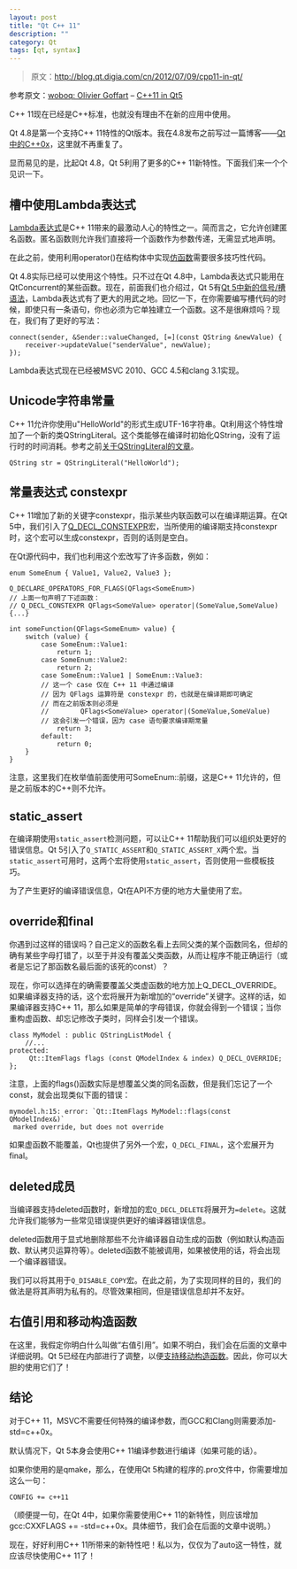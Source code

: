 ```yaml
---
layout: post
title: "Qt C++ 11"
description: ""
category: Qt
tags: [qt, syntax]
--- 
```


> 原文：http://blog.qt.digia.com/cn/2012/07/09/cpp11-in-qt/

参考原文：[woboq: Olivier Goffart](http://woboq.com/blog/) – [C++11 in Qt5](http://woboq.com/blog/cpp11-in-qt5.html)

C++ 11现在已经是C++标准，也就没有理由不在新的应用中使用。

Qt 4.8是第一个支持C++ 11特性的Qt版本。我在4.8发布之前写过一篇博客——[Qt中的C++0x](http://labs.qt.nokia.com.cn/2011/08/22/cpp0x-in-qt/)，这里就不再重复了。

显而易见的是，比起Qt 4.8，Qt 5利用了更多的C++ 11新特性。下面我们来一个个见识一下。

<!--more-->

## 槽中使用Lambda表达式

[Lambda表达式](http://en.wikipedia.org/wiki/Anonymous_function#C.2B.2B)是C++ 11带来的最激动人心的特性之一。简而言之，它允许创建匿名函数。匿名函数则允许我们直接将一个函数作为参数传递，无需显式地声明。

在此之前，使用利用operator()在结构体中实现[仿函数](http://en.wikipedia.org/wiki/Function_object#In_C_and_C.2B.2B)需要很多技巧性代码。

Qt 4.8实际已经可以使用这个特性。只不过在Qt 4.8中，Lambda表达式只能用在QtConcurrent的某些函数。现在，前面我们也介绍过，Qt 5有[Qt 5中新的信号/槽语法](http://www.devbean.info/2012/04/signals-slots-in-qt5/)，Lambda表达式有了更大的用武之地。回忆一下，在你需要编写槽代码的时候，即使只有一条语句，你也必须为它单独建立一个函数。这不是很麻烦吗？现在，我们有了更好的写法：

    connect(sender, &Sender::valueChanged, [=](const QString &newValue) {
        receiver->updateValue("senderValue", newValue);
    });
    

Lambda表达式现在已经被MSVC 2010、GCC 4.5和clang 3.1实现。

## Unicode字符串常量

C++ 11允许你使用u"HelloWorld"的形式生成UTF-16字符串。Qt利用这个特性增加了一个新的类QStringLiteral。这个类能够在编译时初始化QString，没有了运行时的时间消耗。参考之前[关于QStringLiteral的文章](http://woboq.com/blog/qstringliteral.html)。

    QString str = QStringLiteral("HelloWorld");
    

## 常量表达式 constexpr

C++ 11增加了新的关键字constexpr，指示某些内联函数可以在编译期运算。在Qt 5中，我们引入了[Q_DECL_CONSTEXPR](http://qt-project.org/doc/qt-5.0/qtglobal.html#Q_DECL_CONSTEXPR)宏，当所使用的编译期支持constexpr时，这个宏可以生成constexpr，否则的话则是空白。

在Qt源代码中，我们也利用这个宏改写了许多函数，例如：

    enum SomeEnum { Value1, Value2, Value3 };
    
    Q_DECLARE_OPERATORS_FOR_FLAGS(QFlags<SomeEnum>)
    // 上面一句声明了下述函数：
    // Q_DECL_CONSTEXPR QFlags<SomeValue> operator|(SomeValue,SomeValue) {...}
    
    int someFunction(QFlags<SomeEnum> value) {
        switch (value) {
            case SomeEnum::Value1:
                return 1;
            case SomeEnum::Value2:
                return 2;
            case SomeEnum::Value1 | SomeEnum::Value3:
            // 这一个 case 仅在 C++ 11 中通过编译
            // 因为 QFlags 运算符是 constexpr 的，也就是在编译期即可确定
            // 而在之前版本则必须是 
            //        QFlags<SomeValue> operator|(SomeValue,SomeValue)
            // 这会引发一个错误，因为 case 语句要求编译期常量
                return 3;
            default:
                return 0;
        }
    }
    

注意，这里我们在枚举值前面使用可SomeEnum::前缀，这是C++ 11允许的，但是之前版本的C++则不允许。

## static_assert

在编译期使用`static_assert`检测问题，可以让C++ 11帮助我们可以组织处更好的错误信息。Qt 5引入了`Q_STATIC_ASSERT`和`Q_STATIC_ASSERT_X`两个宏。当`static_assert`可用时，这两个宏将使用`static_assert`，否则使用一些模板技巧。

为了产生更好的编译错误信息，Qt在API不方便的地方大量使用了宏。

## override和final

你遇到过这样的错误吗？自己定义的函数名看上去同父类的某个函数同名，但却的确有某些字母打错了，以至于并没有覆盖父类函数，从而让程序不能正确运行（或者是忘记了那函数名最后面的该死的const）？

现在，你可以选择在的确需要覆盖父类虚函数的地方加上Q_DECL_OVERRIDE。如果编译器支持的话，这个宏将展开为新增加的“override”关键字。这样的话，如果编译器支持C++ 11，那么如果是简单的字母错误，你就会得到一个错误；当你重构虚函数、却忘记修改子类时，同样会引发一个错误。

    class MyModel : public QStringListModel {
        //...
    protected:
         Qt::ItemFlags flags (const QModelIndex & index) Q_DECL_OVERRIDE;
    };
    

注意，上面的flags()函数实际是想覆盖父类的同名函数，但是我们忘记了一个const，就会出现类似下面的错误：

    mymodel.h:15: error: `Qt::ItemFlags MyModel::flags(const QModelIndex&)`
     marked override, but does not override
    

如果虚函数不能覆盖，Qt也提供了另外一个宏，`Q_DECL_FINAL`，这个宏展开为final。

## deleted成员

当编译器支持deleted函数时，新增加的宏`Q_DECL_DELETE`将展开为`=delete`。这就允许我们能够为一些常见错误提供更好的编译器错误信息。

deleted函数用于显式地删除那些不允许编译器自动生成的函数（例如默认构造函数、默认拷贝运算符等）。deleted函数不能被调用，如果被使用的话，将会出现一个编译器错误。

我们可以将其用于`Q_DISABLE_COPY`宏。在此之前，为了实现同样的目的，我们的做法是将其声明为私有的。尽管效果相同，但是错误信息却并不友好。

## 右值引用和移动构造函数

在这里，我假定你明白什么叫做“右值引用”。如果不明白，我们会在后面的文章中详细说明。Qt 5已经在内部进行了调整，以便[支持移动构造函数](https://qt.gitorious.org/qt/qtbase/commit/f92fdd190d056fe929f723e3f2ce9e0c0b141cec)。因此，你可以大胆的使用它们了！

## 结论

对于C++ 11，MSVC不需要任何特殊的编译参数，而GCC和Clang则需要添加-std=c++0x。

默认情况下，Qt 5本身会使用C++ 11编译参数进行编译（如果可能的话）。

如果你使用的是qmake，那么，在使用Qt 5构建的程序的.pro文件中，你需要增加这么一句：

    CONFIG += c++11

（顺便提一句，在Qt 4中，如果你需要使用C++ 11的新特性，则应该增加gcc:CXXFLAGS += -std=c++0x。具体细节，我们会在后面的文章中说明。）

现在，好好利用C++ 11所带来的新特性吧！私以为，仅仅为了auto这一特性，就应该尽快使用C++ 11了！

